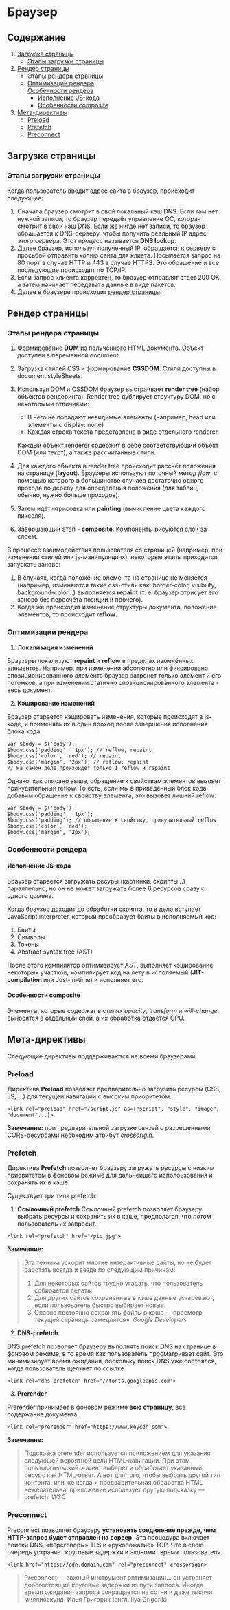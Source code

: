 # Браузер
## Содержание
1. [Загрузка страницы](#загрузка-страницы)
	- [Этапы загрузки страницы](#этапы-загрузки-страницы)
2. [Рендер страницы](#рендер-страницы)
	- [Этапы рендера страницы](#этапы-рендера-страницы)
	- [Оптимизации рендера](#оптимизации-рендера)
	- [Особенности рендера](#особенности-рендера)
		- [Исполнение JS-кода](#исполнение-js-кода)
		- [Особенности composite](#особенности-composite)
3. [Мета-директивы](#мета-директивы)
	- [Preload](#preload)
	- [Prefetch](#prefetch)
	- [Preconnect](#preconnect)

## Загрузка страницы
### Этапы загрузки страницы
Когда пользователь вводит адрес сайта в браузер, происходит следующее:
1. Сначала браузер смотрит в свой локальный кэш DNS. Если там нет нужной записи, то браузер передаёт управление ОС, которая смотрит в свой кэш DNS. Если же нигде нет записи, то браузер обращается к DNS-серверу, чтобы получить реальный IP адрес этого сервера. Этот процесс называется **DNS lookup**.
2. Далее браузер, используя полученный IP, обращается к серверу с просьбой отправить копию сайта для клиета. Посылается запрос на 80 порт в случае HTTP и 443 в случае HTTPS. Это обращение и все последующие происходят по TCP/IP.
3. Если запрос клиента корректен, то бразуер отправлят ответ 200 OK, а затем начинает передавать данные в виде пакетов.
4. Далее в браузере происходит [рендер страницы](#рендер-страницы).

##  Рендер страницы
### Этапы рендера страницы

1) Формирование **DOM** из полученного HTML документа. Объект доступен в переменной document.
2) Загрузка стилей CSS и формирование **CSSDOM**. Стили доступны в document.styleSheets.
3) Используя DOM и CSSDOM браузер выстраивает **render tree** (набор объектов рендеринга). Render tree дублирует структуру DOM, но с некоторыми отличиями:
	- В него не попадают невидимые элементы (например, head или элементы с display: none)
	- Каждая строка текста представлена в виде отдельного renderer
	
	Каждый объект renderer содержит в себе соответствующий объект DOM (или текст), а также рассчитанные стили. 
4) Для каждого объекта в render tree происходит рассчёт положения на странице (**layout**). Браузеры используют поточный метод *flow*, с помощью которого в большинстве случаев достаточно одного прохода по дереву для определения положения (для таблиц, обычно, нужно больше проходов).
5) Затем идёт отрисовка или **painting** (вычисление цвета каждого пикселя).
6) Завершающий этап - **composite**. Компоненты рисуются слой за слоем.

В процессе взаимодействия пользователя со страницей (например, при изменении стилей или js-манипуляциях), некоторые этапы приходится запускать заново:

1) В случаях, когда положение элемента на странице не меняется (например, изменяются такие css-стили как: border-color, visibility, background-color...) выполняется **repaint** (т. е. браузер отрисует его заново без пересчёта позиции и прочего).
2) Когда же происходит изменение структуры документа, положение элементов, то происходит **reflow**.

### Оптимизации рендера

1. **Локализация изменений**

Браузеры локализуют **repaint** и **reflow** в пределах изменённых элементов. Например, при изменении абсолютно или фиксировано спозиционированного элемента браузер затронет только элемент и его потомков, а при изменении статично спозиционированного элемента - весь документ.

2. **Кэширование изменений**

Браузер старается кэшировать изменения, которые происходят в js-коде, и применять их в один проход после завершения исполнения блока кода. 
```
var $body = $('body');
$body.css('padding', '1px'); // reflow, repaint
$body.css('color', 'red'); // repaint
$body.css('margin', '2px'); // reflow, repaint
// На самом деле произойдет только 1 reflow и repaint
```
Однако, как описано выше, обращение к свойствам элементов вызовет принудительный reflow. То есть, если мы в приведённый блок кода добавим обращение к свойству элемента, это вызовет лишний reflow:
```
var $body = $('body');
$body.css('padding', '1px');
$body.css('padding'); // обращение к свойству, принудительный reflow
$body.css('color', 'red');
$body.css('margin', '2px');
```

### Особенности рендера

#### Исполнение JS-кода
Браузер старается загружать ресуры (картинки, скрипты...) параллельно, но он не может загружать более 6 ресурсов сразу с одного домена.

Когда браузер доходит до обработки скрипта, то в дело вступает JavaScript interpreter, который преобразует байты в исполняемый код:
1) Байты
2) Символы
3) Токены
4) Abstract syntax tree (AST)

После этого компилятор оптимизирует *AST*, выполняет кэширование некоторых участков, компилирует код на лету в исполяемый (**JIT-compilation** или Just-in-time) и исполняет его.

#### Особенности **composite**
Элементы, которые содержат в стилях *opacity*, *transform* и *will-change*, выносятся в отдельный слой, а их обработка отдаётся GPU.

## Мета-директивы
Следующие директивы поддерживаются не всеми браузерами.

### Preload
Директива **Preload** позволяет предварительно загрузить ресурсы (CSS, JS, ...) для текущей навигации с высоким приоритетом.
```
<link rel="preload" href="/script.js" as=["script", "style", "image", "document"...]>
```
**Замечание:** при предварительной загрузке связей с разрешенными CORS-ресурсами необходим атрибут *crossorigin*.

### Prefetch
Директива **Prefetch** позволяет браузеру загружать ресурсы с низким приоритетом в фоновом режиме для дальнейшего исполоьзования и сохранять их в кэше.

Существует три типа prefetch:
1) **Ссылочный prefetch**
Cсылочный prefetch позволяет браузеру выбрать ресурсы и сохранить их в кэше, предполагая, что *потом* пользователь их запросит.
```
<link rel="prefetch" href="/pic.jpg">
```
**Замечание:**

> Эта техника ускорит многие интерактивные сайты, но не будет работать всегда и везде по следующим причинам:
> 1. Для некоторых сайтов трудно угадать, что пользователь собирается делать.
> 2. Для других сайтов сохраненные в кэше данные устаревают, если пользователь быстро выбирает новые.
> 3. Опасно постоянно сохранять файлы в кэше — просмотр текущей страницы замедлится».
> *Google Developers*

2) **DNS-prefetch**

DNS prefetch позволяет браузеру выполнять поиск DNS на странице в фоновом режиме, в то время как пользователь просматривает сайт. Это минимизирует время ожидания, поскольку поиск DNS уже состоялся, когда пользователь щелкнет по ссылке.
```
<link rel="dns-prefetch" href="//fonts.googleapis.com">
```

3) **Prerender**

Prerender принимает в фоновом режиме **всю страницу**, все содержание документа.
```
<link rel="prerender" href="https://www.keycdn.com">
```
**Замечание:**
> Подсказка prerender используется приложением для указания следующей вероятной цели HTML-навигации. При этом пользовательский > агент выберет и обработает указанный ресурс как HTML-ответ. А вот для того, чтобы выбрать другой тип контента, или же когда > предварительная обработка HTML нежелательна, приложение использует другую подсказку — prefetch.
> *W3C*

### Preconnect
Preconnect позволяет браузеру **установить соединение прежде, чем HTTP-запрос будет отправлен на сервер**. Эта процедура включает поиски DNS, «переговоры» TLS и «рукопожатие» TCP. Что в свою очередь устраняет круговые задержки и экономит время пользователя.

```
<link href="https://cdn.domain.com" rel="preconnect" crossorigin>
```
> Preconnect — важный инструмент оптимизации… он устраняет дорогостоящие круговые задержки из пути запроса. Иногда время ожидания запроса сокращается на сотни и даже тысячи миллисекунд.
> Илья Григорик (англ. Ilya Grigorik)
